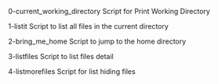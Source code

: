 0-current_working_directory	 Script for Print Working Directory 

1-listit                         Script to list all files in the current directory

2-bring_me_home                  Script to jump to the home directory 

3-listfiles                      Script to list files detail 
 
4-listmorefiles                  Script for list hiding files 
